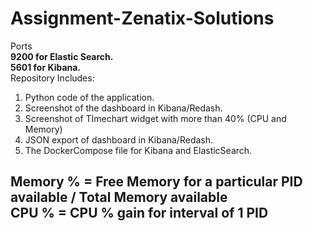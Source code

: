 # Assignment-Zenatix-Solutions 
Ports<br>
<b>9200 for Elastic Search.</b><br>
<b>5601 for Kibana.</b><br>
Repository Includes: <br>
<ol>
 <li>Python code of the application.</li>
 <li>Screenshot of the dashboard in Kibana/Redash.</li>
  <li>Screenshot of TImechart widget with more than 40% (CPU and Memory)</li>
 <li>JSON export of dashboard in Kibana/Redash.</li>
 <li>The DockerCompose file for Kibana and ElasticSearch.</li>
 </ol>
<h2>
 Memory % = Free Memory for a particular PID available / Total Memory available <br>
 CPU % = CPU % gain for interval of 1 PID
 </h2>
